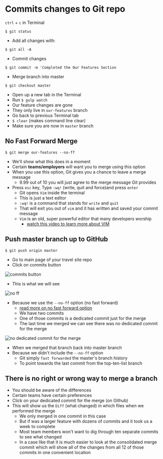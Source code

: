 # Commits changes to Git repo
`ctrl` + `c` in Terminal

`$ git status`

* Add all changes with:

`$ git all -A`

* Commit changes

`$ git commit -m 'Completed the Our Features Section`

* Merge branch into master

`$ git checkout master`

* Open up a new tab in the Terminal
* Run `$ gulp watch`
* Our feature changes are gone
* They only live in `our-features` branch
* Go back to previous Terminal tab
* `$ clear` (makes command line clear)
* Make sure you are now in `master` branch

## No Fast Forward Merge
`$ git merge our-features --no-ff`

* We'll show what this does in a moment
* Certain **teams/employers** will want you to merge using this option
* When you use this option, Git gives you a chance to leave a merge message
    - 9.99 out of 10 you will just agree to the merge message Git provides
* Press `esc` key, Type `:wq!` (write, quit and force)and press `enter`
    - Git opens `Vim` inside the terminal
    - This is just a text editor
    - `:wq!` is a command that stands for `write` and `quit`
    - That will exit you out of `vim` and it has written and saved your commit message
    - `Vim` is an old, super powerful editor that many developers worship
        + [watch this video to learn more about VIM](https://vimeo.com/album/2838732/video/6999927)

## Push master branch up to GitHub
`$ git push origin master`

* Go to main page of your travel site repo
* Click on commits button

![commits button](https://i.imgur.com/7YpIPNk.png)

* This is what we will see

![no ff](https://i.imgur.com/umkJ9O7.png)
* Because we use the `--no-ff` option (no fast forward)
    - [read more on no fast forward option](https://stackoverflow.com/questions/6701292/git-fast-forward-vs-no-fast-forward-merge)
    - We have two commits
    - One of those commits is a dedicated commit just for the merge
    - The last time we merged we can see there was no dedicated commit for the merge

![no dedicated commit for the merge](https://i.imgur.com/Gx6YdeM.png)

* When we merged that branch back into master branch
* Because we didn't include the `--no-ff` option
    - Git simply `fast forwarded` the master's branch history
    - To point towards the last commit from the top-ten-list branch

## There is no right or wrong way to merge a branch
* You should be aware of the differences
* Certain teams have certain preferences
* Click on your dedicated commit for the merge (on Github)
* This will show us the `Diff` (what changed) in which files when we performed the merge
    - We only merged in one commit in this case
    - But if was a larger feature with dozens of commits and it took us a week to complete
    - Most team members won't want to dig through ten separate commits to see what changed
    - In a case like that it is much easier to look at the consolidated merge commit which will show all of the changes from all 12 of those commits in one convenient location


